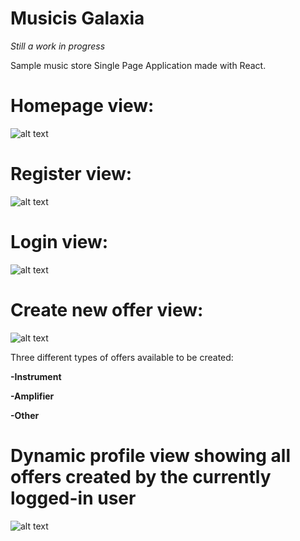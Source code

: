 # Musicis Galaxia

_Still a work in progress_

Sample music store Single Page Application made with React.

# Homepage view:

![alt text](https://i.ibb.co/f26fFDV/image.png)

# Register view:

![alt text](https://i.ibb.co/cKBQMFy/image.png)

# Login view:

![alt text](https://i.ibb.co/x6yMCvV/image.png)

# Create new offer view:

![alt text](https://i.ibb.co/mJtjcTX/image.png)

Three different types of offers available to be created:

**-Instrument**

**-Amplifier**

**-Other**

# Dynamic profile view showing all offers created by the currently logged-in user

![alt text](https://i.ibb.co/5KWWHzX/image.png)